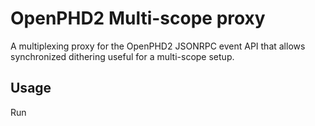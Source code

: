 # OpenPHD2 Multi-scope proxy

A multiplexing proxy for the OpenPHD2 JSONRPC event API that allows synchronized dithering useful for a multi-scope setup.

## Usage

Run 
